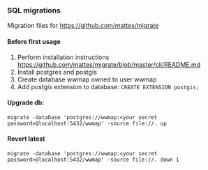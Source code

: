 ### SQL migrations

Migration files for https://github.com/mattes/migrate

#### Before first usage
1. Perform installation instructions https://github.com/mattes/migrate/blob/master/cli/README.md
2. Install postgres and postgis
3. Create database wwmap owned to user wwmap
4. Add postgis extension to database: ``CREATE EXTENSION postgis;``

#### Upgrade db:
```
migrate -database 'postgres://wwmap:<your secret password>@localhost:5432/wwmap' -source file://. up
```

#### Revert latest
```
migrate -database 'postgres://wwmap:<your secret password>@localhost:5432/wwmap' -source file://. down 1
```
